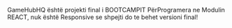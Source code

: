 GameHubHQ është projekti final i BOOTCAMPIT PërProgramera ne Modulin REACT, nuk është Responsive se shpejti do te behet versioni final!
